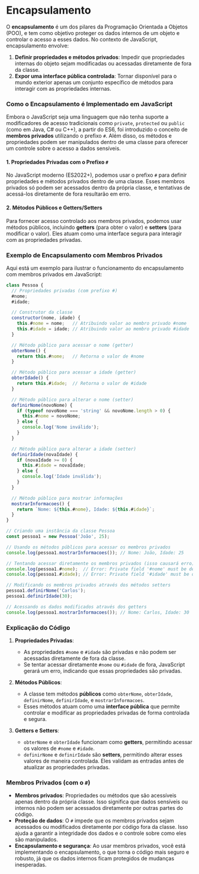 # Encapsulamento

O **encapsulamento** é um dos pilares da Programação Orientada a Objetos (POO), e tem como objetivo proteger os dados internos de um objeto e controlar o acesso a esses dados. No contexto de JavaScript, encapsulamento envolve:

1. **Definir propriedades e métodos privados**: Impedir que propriedades internas do objeto sejam modificadas ou acessadas diretamente de fora da classe.
2. **Expor uma interface pública controlada**: Tornar disponível para o mundo exterior apenas um conjunto específico de métodos para interagir com as propriedades internas.

### **Como o Encapsulamento é Implementado em JavaScript**

Embora o JavaScript seja uma linguagem que não tenha suporte a modificadores de acesso tradicionais como `private`, `protected` ou `public` (como em Java, C# ou C++), a partir do ES6, foi introduzido o conceito de **membros privados** utilizando o prefixo `#`. Além disso, os métodos e propriedades podem ser manipulados dentro de uma classe para oferecer um controle sobre o acesso a dados sensíveis.

#### 1. **Propriedades Privadas com o Prefixo `#`**
No JavaScript moderno (ES2022+), podemos usar o prefixo `#` para definir propriedades e métodos privados dentro de uma classe. Esses membros privados só podem ser acessados dentro da própria classe, e tentativas de acessá-los diretamente de fora resultarão em erro.

#### 2. **Métodos Públicos e Getters/Setters**
Para fornecer acesso controlado aos membros privados, podemos usar métodos públicos, incluindo **getters** (para obter o valor) e **setters** (para modificar o valor). Eles atuam como uma interface segura para interagir com as propriedades privadas.

### **Exemplo de Encapsulamento com Membros Privados**

Aqui está um exemplo para ilustrar o funcionamento do encapsulamento com membros privados em JavaScript:

```javascript
class Pessoa {
  // Propriedades privadas (com prefixo #)
  #nome;
  #idade;

  // Construtor da classe
  constructor(nome, idade) {
    this.#nome = nome;   // Atribuindo valor ao membro privado #nome
    this.#idade = idade; // Atribuindo valor ao membro privado #idade
  }

  // Método público para acessar o nome (getter)
  obterNome() {
    return this.#nome;   // Retorna o valor de #nome
  }

  // Método público para acessar a idade (getter)
  obterIdade() {
    return this.#idade;  // Retorna o valor de #idade
  }

  // Método público para alterar o nome (setter)
  definirNome(novoNome) {
    if (typeof novoNome === 'string' && novoNome.length > 0) {
      this.#nome = novoNome;
    } else {
      console.log('Nome inválido');
    }
  }

  // Método público para alterar a idade (setter)
  definirIdade(novaIdade) {
    if (novaIdade >= 0) {
      this.#idade = novaIdade;
    } else {
      console.log('Idade inválida');
    }
  }

  // Método público para mostrar informações
  mostrarInformacoes() {
    return `Nome: ${this.#nome}, Idade: ${this.#idade}`;
  }
}

// Criando uma instância da classe Pessoa
const pessoa1 = new Pessoa('João', 25);

// Usando os métodos públicos para acessar os membros privados
console.log(pessoa1.mostrarInformacoes()); // Nome: João, Idade: 25

// Tentando acessar diretamente os membros privados (isso causará erro)
console.log(pessoa1.#nome);  // Error: Private field '#nome' must be declared in an enclosing class
console.log(pessoa1.#idade); // Error: Private field '#idade' must be declared in an enclosing class

// Modificando os membros privados através dos métodos setters
pessoa1.definirNome('Carlos');
pessoa1.definirIdade(30);

// Acessando os dados modificados através dos getters
console.log(pessoa1.mostrarInformacoes()); // Nome: Carlos, Idade: 30
```

### **Explicação do Código**

1. **Propriedades Privadas**:
   - As propriedades `#nome` e `#idade` são privadas e não podem ser acessadas diretamente de fora da classe.
   - Se tentar acessar diretamente `#nome` ou `#idade` de fora, JavaScript gerará um erro, indicando que essas propriedades são privadas.

2. **Métodos Públicos**:
   - A classe tem métodos **públicos** como `obterNome`, `obterIdade`, `definirNome`, `definirIdade`, e `mostrarInformacoes`.
   - Esses métodos atuam como uma **interface pública** que permite controlar e modificar as propriedades privadas de forma controlada e segura.

3. **Getters e Setters**:
   - `obterNome` e `obterIdade` funcionam como **getters**, permitindo acessar os valores de `#nome` e `#idade`.
   - `definirNome` e `definirIdade` são **setters**, permitindo alterar esses valores de maneira controlada. Eles validam as entradas antes de atualizar as propriedades privadas.

### **Membros Privados (com o `#`)**

- **Membros privados**: Propriedades ou métodos que são acessíveis apenas dentro da própria classe. Isso significa que dados sensíveis ou internos não podem ser acessados diretamente por outras partes do código.
- **Proteção de dados**: O `#` impede que os membros privados sejam acessados ou modificados diretamente por código fora da classe. Isso ajuda a garantir a integridade dos dados e o controle sobre como eles são manipulados.
- **Encapsulamento e segurança**: Ao usar membros privados, você está implementando o encapsulamento, o que torna o código mais seguro e robusto, já que os dados internos ficam protegidos de mudanças inesperadas.

